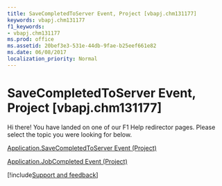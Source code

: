 ```yaml
---
title: SaveCompletedToServer Event, Project [vbapj.chm131177]
keywords: vbapj.chm131177
f1_keywords:
- vbapj.chm131177
ms.prod: office
ms.assetid: 20bef3e3-531e-44db-9fae-b25eef661e82
ms.date: 06/08/2017
localization_priority: Normal
---
```



# SaveCompletedToServer Event, Project [vbapj.chm131177]

Hi there! You have landed on one of our F1 Help redirector pages. Please select the topic you were looking for below.

[Application.SaveCompletedToServer Event (Project)](https://msdn.microsoft.com/library/05ca27a0-a6cd-efbd-eff8-4f457c3de5c0%28Office.15%29.aspx)

[Application.JobCompleted Event (Project)](https://msdn.microsoft.com/library/44f7987c-92e0-a302-a775-7e62dab2ef86%28Office.15%29.aspx)

[!include[Support and feedback](~/includes/feedback-boilerplate.md)]